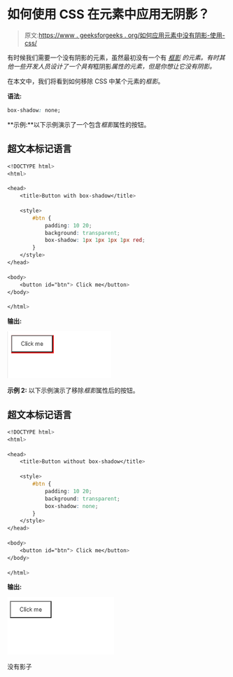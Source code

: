 # 如何使用 CSS 在元素中应用无阴影？

> 原文:[https://www . geeksforgeeks . org/如何应用元素中没有阴影-使用-css/](https://www.geeksforgeeks.org/how-to-apply-no-shadow-in-an-element-using-css/)

有时候我们需要一个没有阴影的元素，虽然最初没有一个有 [*框影*](https://www.geeksforgeeks.org/css-box-shadow-property/) *的元素。有时其他一些开发人员设计了一个具有*框阴影*属性的元素，但是你想让它没有阴影。*

在本文中，我们将看到如何移除 CSS 中某个元素的*框影*。

**语法:**

```css
box-shadow: none;
```

**示例:**以下示例演示了一个包含*框影*属性的按钮。

## 超文本标记语言

```css
<!DOCTYPE html>
<html>

<head>
    <title>Button with box-shadow</title>

    <style>
        #btn {
            padding: 10 20;
            background: transparent;
            box-shadow: 1px 1px 1px 1px red;
        }
    </style>
</head>

<body>
    <button id="btn"> Click me</button>
</body>

</html>
```

**输出:**

![](img/da748bd8e8eee00724bc18cd91c7c684.png)

**示例 2:** 以下示例演示了移除*框影*属性后的按钮。

## 超文本标记语言

```css
<!DOCTYPE html>
<html>

<head>
    <title>Button without box-shadow</title>

    <style>
        #btn {
            padding: 10 20;
            background: transparent;
            box-shadow: none;
        }
    </style>
</head>

<body>
    <button id="btn"> Click me</button>
</body>

</html>
```

**输出:**

![](img/bf5fa066c6ef615b2ce740cad51f3aec.png)

没有影子